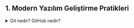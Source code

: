## 1. Modern Yazılım Geliştirme Pratikleri

<details>
<summary>Git nedir? GitHub nedir?</summary>
•<summary>Git nedir? GitHub nedir?</summary>
•	Temel Git komutları: init, clone, add, commit, push, pull, branch, merge
•	Merge conflict nedir, nasıl çözülür?
•	CI/CD nedir? Azure DevOps, GitHub Actions ile pipeline örnekleri

</details>

   



